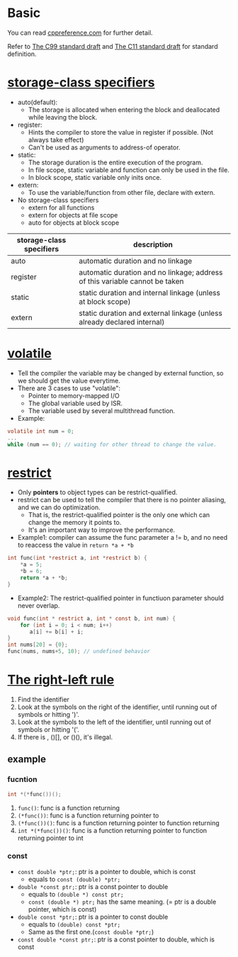 # Basic
You can read [cppreference.com](https://en.cppreference.com/w/c/language) for further detail.

Refer to [The C99 standard draft](http://www.open-std.org/jtc1/sc22/wg14/www/docs/n1256.pdf) and [The C11 standard draft](http://www.open-std.org/jtc1/sc22/wg14/www/docs/n1548.pdf) for standard definition.

# [storage-class specifiers](https://en.cppreference.com/w/c/language/storage_duration)
* auto(default):
  - The storage is allocated when entering the block and deallocated while leaving the block.
* register:
  - Hints the compiler to store the value in register if possible. (Not always take effect)
  - Can't be used as arguments to address-of operator.
* static:
  - The storage duration is the entire execution of the program.
  - In file scope, static variable and function can only be used in the file.
  - In block scope, static variable only inits once.
* extern:
  - To use the variable/function from other file, declare with extern.
* No storage-class specifiers
  - extern for all functions
  - extern for objects at file scope
  - auto for objects at block scope

| storage-class specifiers | description |
| --- | --- |
| auto | automatic duration and no linkage |
| register | automatic duration and no linkage; address of this variable cannot be taken |
| static | static duration and internal linkage (unless at block scope) |
| extern | static duration and external linkage (unless already declared internal) |

# [volatile](https://en.cppreference.com/w/c/language/volatile)
* Tell the compiler the variable may be changed by external function, so we should get the value everytime.
* There are 3 cases to use "volatile":
  - Pointer to memory-mapped I/O
  - The global variable used by ISR.
  - The variable used by several multithread function.
* Example:
```c
volatile int num = 0;
...
while (num == 0); // waiting for other thread to change the value.
```

# [restrict](https://en.cppreference.com/w/c/language/restrict)
* Only **pointers** to object types can be restrict-qualified.
* restrict can be used to tell the compiler that there is no pointer aliasing, and we can do optimization.
  - That is, the restrict-qualified pointer is the only one which can change the memory it points to.
  - It's an important way to improve the performance.
* Example1: compiler can assume the func parameter a != b, and no need to reaccess the value in `return *a + *b`
```c
int func(int *restrict a, int *restrict b) {
    *a = 5;
    *b = 6;
    return *a + *b;
}
```
* Example2: The restrict-qualified pointer in functiuon parameter should never overlap.
```c
void func(int * restrict a, int * const b, int num) {
    for (int i = 0; i < num; i++)
       a[i] += b[i] + i;
}
int nums[20] = {0};
func(nums, nums+5, 10); // undefined behavior
```

# [The right-left rule](http://cseweb.ucsd.edu/~ricko/rt_lt.rule.html)
1. Find the identifier
2. Look at the symbols on the right of the identifier, until running out of symbols or hitting ')'.
3. Look at the symbols to the left of the identifier, until running out of
symbols or hitting '('.  
4. If there is [](), ()[], or ()(), it's illegal.

## example
### fucntion
```c
int *(*func())();
```
1. `func()`: func is a function returning
2. `(*func())`: func is a function returning pointer to
3. `(*func())()`: func is a function returning pointer to function returning
4. `int *(*func())()`: func is a function returning pointer to function returning pointer to int

### const
* `const double *ptr;`: ptr is a pointer to double, which is const
  - equals to `const (double) *ptr;`
* `double *const ptr;`: ptr is a const pointer to double
  - equals to `(double *) const ptr;`
  - `const (double *) ptr;` has the same meaning. (= ptr is a double pointer, which is const)
* `double const *ptr;`: ptr is a pointer to const double
  - equals to `(double) const *ptr;`
  - Same as the first one.(`const double *ptr;`)
* `const double *const ptr;`: ptr is a const pointer to double, which is const
